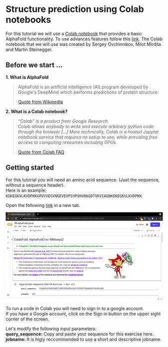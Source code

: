 # Structure prediction using Colab notebooks

For this tutorial we will use a [Colab notebook](https://colab.research.google.com/github/sokrypton/ColabFold/blob/main/AlphaFold2.ipynb) that provides a basic AlphaFold functionality. To use advances features follow this [link](https://colab.research.google.com/github/sokrypton/ColabFold/blob/main/beta/AlphaFold2_advanced.ipynb).
The Colab notebook that we will use was created by Sergey Ovchinnikov, Milot Mirdita and Martin Steinegger.

## Before we start ...
**1. What is AlphaFold**
> AlphaFold is an artificial intelligence (AI) program developed by Google's DeepMind which performs predictions of protein structure.
> 
> [Quote from Wikipedia](https://en.wikipedia.org/wiki/AlphaFold)

**2. What is a Colab notebook?** 
> *“Colab” is a product from Google Research. \
> Colab allows anybody to write and execute arbitrary python code through the browser [...] More technically, Colab is a hosted Jupyter notebook service that requires no setup to use, while providing free access to computing resources including GPUs.* 
>
> [Quote from Colab FAQ](https://research.google.com/colaboratory/faq.html)

## Getting started
For this tutorial you will need an amino acid sequence. (Just the sequence, without a sequence header). \
     Here is an example:  \
     `KGKEGKVLKVDPKKGRVVVEGVNGEVEVPIHPSHVRKGDTVKVIAGNKGKEGKVLKVDPKK`
     
Open the following [link](https://colab.research.google.com/github/sokrypton/ColabFold/blob/main/AlphaFold2.ipynb) in a new tab.

![AlphaFoldColab](https://github.com/Claualvarez/structural-bioinformatics/blob/main/Tutorials/Figures/AlphaFoldColab1.png)

To run a code in Colab you will need to sign in to a google account. \
If you  have a Google account, click on the Sign in button on the upper sight corner of the screen.

Let's modify the following input parameters: \
**query_sequence:**  Copy and paste your sequence for this exercise here. \
**jobname:** It is higly reccommended to use a short and descriptive jobname.
